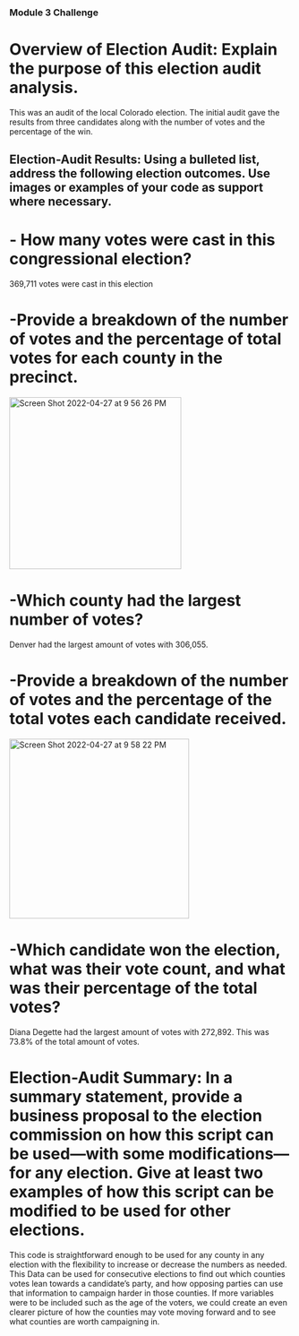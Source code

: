 ### Module 3 Challenge
# Overview of Election Audit: Explain the purpose of this election audit analysis.

This was an audit of the local Colorado election. The initial audit gave the results from three candidates along with the number of votes and the percentage of the win. 

## Election-Audit Results: Using a bulleted list, address the following election outcomes. Use images or examples of your code as support where necessary.



# - How many votes were cast in this congressional election?
369,711 votes were cast in this election

# -Provide a breakdown of the number of votes and the percentage of total votes for each county in the precinct.

<img width="307" alt="Screen Shot 2022-04-27 at 9 56 26 PM" src="https://user-images.githubusercontent.com/100393032/165681781-f33d94fd-3b46-43f6-b568-c10434980e27.png">

# -Which county had the largest number of votes?

Denver had the largest amount of votes with 306,055.

# -Provide a breakdown of the number of votes and the percentage of the total votes each candidate received.

<img width="321" alt="Screen Shot 2022-04-27 at 9 58 22 PM" src="https://user-images.githubusercontent.com/100393032/165681789-3c1ffef2-bb90-4e9f-b788-eb0c746b9314.png">

# -Which candidate won the election, what was their vote count, and what was their percentage of the total votes?

Diana Degette had the largest amount of votes with 272,892. This was 73.8% of the total amount of votes.

# Election-Audit Summary: In a summary statement, provide a business proposal to the election commission on how this script can be used—with some modifications—for any election. Give at least two examples of how this script can be modified to be used for other elections.

This code is straightforward enough to be used for any county in any election with the flexibility to increase or decrease the numbers as needed. This Data can be used for consecutive elections to find out which counties votes lean towards a candidate’s party, and how opposing parties can use that information to campaign harder in those counties. If more variables were to be included such as the age of the voters, we could create an even clearer picture of how the counties may vote moving forward and to see what counties are worth campaigning in.


